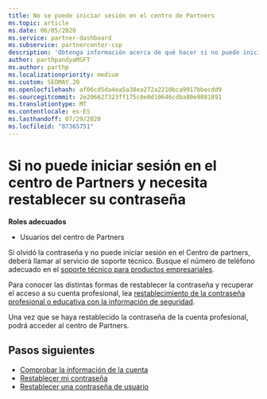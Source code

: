 ```yaml
---
title: No se puede iniciar sesión en el centro de Partners
ms.topic: article
ms.date: 06/05/2020
ms.service: partner-dashboard
ms.subservice: partnercenter-csp
description: 'Obtenga información acerca de qué hacer si no puede iniciar sesión en el centro de Partners: incluye información sobre el restablecimiento de la contraseña de la cuenta profesional o la contraseña de la cuenta educativa si la ha olvidado.'
author: parthpandyaMSFT
ms.author: parthp
ms.localizationpriority: medium
ms.custom: SEOMAY.20
ms.openlocfilehash: af06cd5da4ea5a38ea272a2210bca9917bbecdd9
ms.sourcegitcommit: 2e206627323ff175c0e0d10646cdba80e9881891
ms.translationtype: MT
ms.contentlocale: es-ES
ms.lasthandoff: 07/29/2020
ms.locfileid: "87365751"
---
```

# <a name="if-you-cant-sign-into-partner-center-and-need-to-reset-your-password"></a>Si no puede iniciar sesión en el centro de Partners y necesita restablecer su contraseña

**Roles adecuados**

- Usuarios del centro de Partners

Si olvidó la contraseña y no puede iniciar sesión en el Centro de partners, deberá llamar al servicio de soporte técnico. Busque el número de teléfono adecuado en el [soporte técnico para productos empresariales](https://docs.microsoft.com/microsoft-365/admin/contact-support-for-business-products?view=o365-worldwide&tabs=phone#ID0EAADAAA=Phone_support_). 

Para conocer las distintas formas de restablecer la contraseña y recuperar el acceso a su cuenta profesional, lea [restablecimiento de la contraseña profesional o educativa con la información de seguridad](https://docs.microsoft.com/azure/active-directory/user-help/active-directory-passwords-update-your-own-password#how-to-change-your-password).

Una vez que se haya restablecido la contraseña de la cuenta profesional, podrá acceder al centro de Partners. 

## <a name="next-steps"></a>Pasos siguientes

- [Comprobar la información de la cuenta](verification-responses.md)
- [Restablecer mi contraseña](reset-my-pasword.md)
- [Restablecer una contraseña de usuario](reset-a-user-password.md)

